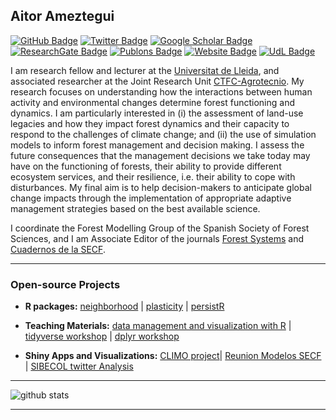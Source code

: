 ## Aitor Ameztegui

[![GitHub Badge](https://img.shields.io/github/followers/ameztegui?style=social)](https://github.com/ameztegui)
[![Twitter Badge](https://img.shields.io/twitter/follow/multivac42?style=social)](https://twitter.com/multivac42)
[![Google Scholar Badge](https://img.shields.io/badge/Google-Scholar-lightgrey)](https://scholar.google.com/citations?user=jxINPWcAAAAJ)
[![ResearchGate Badge](https://img.shields.io/badge/Research-Gate-lightgrey)](https://scholar.google.com/citations?user=jxINPWcAAAAJ)
[![Publons Badge](https://img.shields.io/badge/Publons-Profile-lightgrey)](https://scholar.google.com/citations?user=jxINPWcAAAAJ)
[![Website Badge](https://img.shields.io/badge/My-Website-red)](https://www.ameztegui.weebly.com)
[![UdL Badge](https://img.shields.io/badge/UdL--critical)](http://www.eagrof.udl.cat/en/personnel/PDI/ameztegui.html)

I am research fellow and lecturer at the [Universitat de Lleida](www.udl.cat), and associated researcher at the Joint Research Unit [CTFC-Agrotecnio](www.ctfc.cat).
My research focuses on understanding how the interactions between human activity and environmental changes determine forest functioning and dynamics. I am particularly interested in (i) the assessment of land-use legacies and how they impact forest dynamics and their capacity to respond to the challenges of climate change; and (ii) the use of simulation models to inform forest management and decision making. I assess the future consequences that the management decisions we take today may have on the functioning of forests, their ability to provide different ecosystem services, and their resilience, i.e. their ability to cope with disturbances. My final aim is to help decision-makers to anticipate global change impacts through the implementation of appropriate adaptive management strategies based on the best available science.

I coordinate the Forest Modelling Group of the Spanish Society of Forest Sciences, and I am Associate Editor of the journals [Forest Systems](https://revistas.inia.es/index.php/fs) and [Cuadernos de la SECF](http://secforestales.org/publicaciones/index.php/cuadernos_secf/index).

---

### Open-source Projects

- **R packages:** [neighborhood](https://github.com/ameztegui/neighborhood) | [plasticity](https://github.com/ameztegui/plasticity) | [persistR](https://github.com/ameztegui/persistR-1)
- **Teaching Materials:** [data management and visualization with R](https://github.com/ameztegui/111022_data_management_visualization) | [tidyverse workshop](https://github.com/ameztegui/tidyverse_workshop) | [dplyr workshop](https://github.com/ameztegui/dplyr_workshop)

- **Shiny Apps and Visualizations:** [CLIMO project](https://github.com/ameztegui/CLIMO_website)|  [Reunion Modelos SECF](https://github.com/ameztegui/CEF_Modelos_2019) | [SIBECOL twitter Analysis](https://github.com/ameztegui/SIBECOL_twitter_analysis)

---

![github stats](https://github-readme-stats.vercel.app/api?username=ameztegui&show_icons=true)

---
